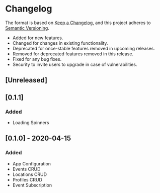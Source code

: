 # Changelog

The format is based on [Keep a Changelog](https://keepachangelog.com/en/1.0.0/),
and this project adheres to [Semantic Versioning](https://semver.org/spec/v2.0.0.html).

- Added for new features.
- Changed for changes in existing functionality.
- Deprecated for once-stable features removed in upcoming releases.
- Removed for deprecated features removed in this release.
- Fixed for any bug fixes.
- Security to invite users to upgrade in case of vulnerabilities.

## [Unreleased]

## [0.1.1]

### Added

- Loading Spinners

## [0.1.0] - 2020-04-15

### Added

- App Configuration
- Events CRUD
- Locations CRUD
- Profiles CRUD
- Event Subscription

